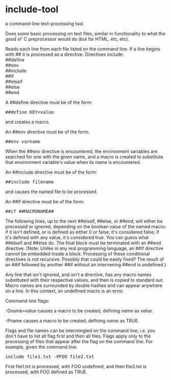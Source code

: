 # include-tool
a command-line text-processing tool

Does some basic processing on text files, similar in functionality to what the good ol' C preprocessor would do (but for 
HTML, etc, etc). 

Reads each line from each file listed on the command line. If a line begins with ## it is processed as a directive. 
Directives include:<br/>
##define<br/>
##env<br/>
##include<br/>
##if<br/>
##elseif<br/>
##else<br/>
##end<br/>

A ##define directive must be of the form:
<pre>
##define KEY=value
</pre>
and creates a macro.

An ##env directive must be of the form:
<pre>
##env varname
</pre>
When the ##env directive is encountered, the environment variables are searched for one with the given name, and a macro is 
created to substitute that environment variable's value when its name is encountered.

An ##include directive must be of the form:
<pre>
##include filename
</pre>
and causes the named file to be processed. 

An ##if directive must be of the form:
<pre>
##if ##MACRONAME##
</pre>
The following lines, up to the next ##elseif, ##else, or ##end, will either be processed or ignored, depending on the boolean
value of the named macro: if it isn't defined, or is defined as either 0 or false, it's considered false; if it's defined 
with any value, it's considered true. You can guess what ##elseif and ##else do. The final block must be terminated with an
##end directive. (Note: Unlike in any real programming language, an ##if directive cannot be embedded inside a block. 
Processing of these conditional directives is not recursive. Possibly that could be easily fixed?
The result of an ##if followed by another ##if without an intervening ##end is undefined.) 

Any line that isn't ignored, and isn't a directive, has any macro names substituted with their respective values, and then
is copied to standard out. Macro names are surrounded by double hashes and can appear anywhere on a line. In this context,
an undefined macro is an error. 

Command-line flags:

-Dname=value causes a macro to be created, defining _name_ as _value_.

-Pname causes a macro to be created, defining _name_ as TRUE.

Flags and file names can be intermingled on the command line; i.e. you don't have to list all flag first and then all files.
Flags apply only to the processing of files that appear after the flag on the command line. For example, given the command
line:
<pre>
include file1.txt -PFOO file2.txt
</pre>
First file1.txt is processed, with FOO undefined, and then file2.txt is processed, with FOO defined as TRUE.

